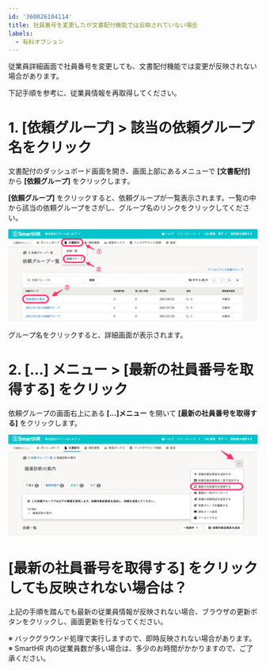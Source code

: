 ```yaml
---
id: '360026104114'
title: 社員番号を変更したが文書配付機能では反映されていない場合
labels:
  - 有料オプション
---
```

従業員詳細画面で社員番号を変更しても、文書配付機能では変更が反映されない場合があります。

下記手順を参考に、従業員情報を再取得してください。

# 1\. \[依頼グループ\] > 該当の依頼グループ名をクリック

文書配付のダッシュボード画面を開き、画面上部にあるメニューで **\[文書配付\]** から **\[依頼グループ\]** をクリックします。

**\[依頼グループ\]** をクリックすると、依頼グループが一覧表示されます。一覧の中から該当の依頼グループをさがし、グループ名のリンクをクリックしてください。

![image1.png](./image1.png)

グループ名をクリックすると、詳細画面が表示されます。

# 2\. \[...\] メニュー > \[最新の社員番号を取得する\] をクリック

依頼グループの画面右上にある **\[...\]メニュー** を開いて **\[最新の社員番号を取得する\]** をクリックします。

![image2.png](./image2.png)

# \[最新の社員番号を取得する\] をクリックしても反映されない場合は？

上記の手順を踏んでも最新の従業員情報が反映されない場合、ブラウザの更新ボタンをクリックし、画面更新を行なってください。

※ バックグラウンド処理で実行しますので、即時反映されない場合があります。
※ SmartHR 内の従業員数が多い場合は、多少のお時間がかかりますので、ご了承ください。
